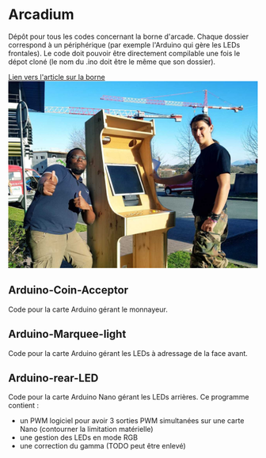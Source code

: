 # Arcadium
Dépôt  pour tous les codes concernant la borne d'arcade. Chaque dossier correspond à un périphérique (par exemple l'Arduino qui gère  les LEDs frontales). Le code doit pouvoir être directement compilable une fois le dépot cloné (le nom du .ino doit être le même que son dossier).


[Lien vers l'article sur la borne](http://estiasystem.estia.fr/archives/2317)
![Une fine équipe!](borne.jpg)

## Arduino-Coin-Acceptor
Code pour la carte Arduino gérant le monnayeur.

## Arduino-Marquee-light
Code pour la carte Arduino gérant les LEDs à adressage  de la face avant.

## Arduino-rear-LED
Code pour la carte Arduino Nano gérant les LEDs arrières. Ce programme contient :

- un PWM logiciel pour avoir 3 sorties PWM simultanées sur une carte Nano (contourner la limitation matérielle)
- une gestion des LEDs en mode RGB
- une correction du gamma (TODO peut être enlevé)
